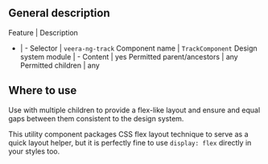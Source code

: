 ## General description

Feature | Description
- | -
Selector | `veera-ng-track`
Component name | `TrackComponent`
Design system module | -
Content | yes
Permitted parent/ancestors | any
Permitted children | any

## Where to use

Use with multiple children to provide a flex-like layout and ensure and equal gaps between them consistent to the design system.

This utility component packages CSS flex layout technique to serve as a quick layout helper, but it is perfectly fine to use `display: flex` directly in your styles too.
